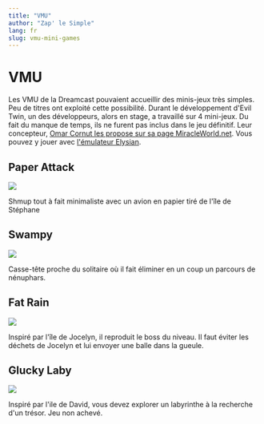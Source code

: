 ```yaml
---
title: "VMU"
author: "Zap' le Simple"
lang: fr
slug: vmu-mini-games
---
```


# VMU

Les VMU de la Dreamcast pouvaient accueillir des minis-jeux très simples. Peu de titres ont exploité cette possibilité. Durant le développement d'Evil Twin, un des développeurs, alors en stage, a travaillé sur 4 mini-jeux. Du fait du manque de temps, ils ne furent pas inclus dans le jeu définitif. Leur concepteur, [Omar Cornut les propose sur sa page MiracleWorld.net](http://www.miracleworld.net/segavm/). Vous pouvez y jouer avec [l'émulateur Elysian](http://evmu.elysianshadows.com/).

## Paper Attack

![](/images/Evil-Twin-VMU-Paper-Attack.png)

Shmup tout à fait minimaliste avec un avion en papier tiré de l'île de Stéphane

## Swampy

![](/images/Evil-Twin-VMU-Swampy.png)

Casse-tête proche du solitaire où il fait éliminer en un coup un parcours de nénuphars.

## Fat Rain

![](/images/Evil-Twin-VMU-Fat-Rain.png)

Inspiré par l'île de Jocelyn, il reproduit le boss du niveau. Il faut éviter les déchets de Jocelyn et lui envoyer une balle dans la gueule.

## Glucky Laby

![](/images/Evil-Twin-VMU-Glucky-Laby.png)

Inspiré par l'ile de David, vous devez explorer un labyrinthe à la recherche d'un trésor. Jeu non achevé.